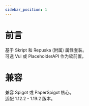 ```yaml
---
sidebar_position: 1
---
```


# 前言

基于 Skript 和 Repuska (附属) 属性套装。  
可选 Vul 或 PlaceholderAPI 作为软前置。  

# 兼容

兼容 Spigot 或 PaperSpigot 核心。  
适配 1.12.2 - 1.19.2 版本。    

